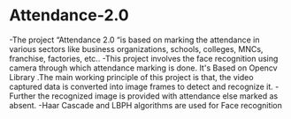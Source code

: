 # Attendance-2.0
-The project “Attendance 2.0 “is based on marking the attendance in various sectors like business organizations, schools, colleges, MNCs, franchise, factories, etc..
-This project involves the face recognition using camera through which attendance marking is done. It's Based on Opencv Library .The main working principle of this project is that, the video captured data is converted into image frames to detect and recognize it. 
-Further the recognized image is provided with attendance else marked as absent.
-Haar Cascade and LBPH algorithms are used for Face recognition
